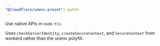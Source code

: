```yaml
---
"@cloudflare/unenv-preset": patch
---
```


Use native APIs in `node:tls`

Uses `checkServerIdentity`, `createSecureContext`, and `SecureContext` from workerd rather than the unenv polyfill.
